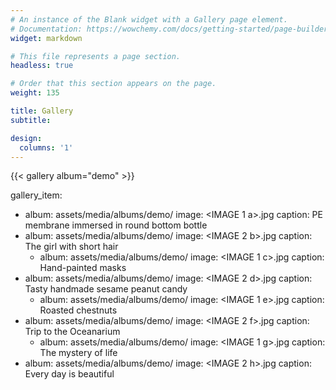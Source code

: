 ```yaml
---
# An instance of the Blank widget with a Gallery page element.
# Documentation: https://wowchemy.com/docs/getting-started/page-builder/
widget: markdown

# This file represents a page section.
headless: true

# Order that this section appears on the page.
weight: 135

title: Gallery
subtitle:

design:
  columns: '1'
---
```


{{< gallery album="demo" >}}

gallery_item:
- album: assets/media/albums/demo/
  image: <IMAGE 1 a>.jpg
  caption: PE membrane immersed in round bottom bottle
- album: assets/media/albums/demo/
  image: <IMAGE 2 b>.jpg
  caption: The girl with short hair
  - album: assets/media/albums/demo/
  image: <IMAGE 1 c>.jpg
  caption: Hand-painted masks
- album: assets/media/albums/demo/
  image: <IMAGE 2 d>.jpg
  caption: Tasty handmade sesame peanut candy
  - album: assets/media/albums/demo/
  image: <IMAGE 1 e>.jpg
  caption: Roasted chestnuts
- album: assets/media/albums/demo/
  image: <IMAGE 2 f>.jpg
  caption: Trip to the Oceanarium
  - album: assets/media/albums/demo/
  image: <IMAGE 1 g>.jpg
  caption: The mystery of life
- album: assets/media/albums/demo/
  image: <IMAGE 2 h>.jpg
  caption: Every day is beautiful

